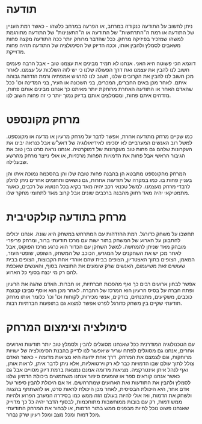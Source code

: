 תודעה
=====

ניתן לחשוב על התודעה כנקודה במרחב, או הפרעה במרחב כלשהו - כאשר רמת העניין של התודעה או רמת ה"התרחשות" של התודעה או ה"התענינות" של התודעה מתורגמת למשהו שמזכיר בפיזיקה מרחק. ככל שהדבר מרוחק יותר ככה התודעה מקצה פחות משאבים לסמלץ ולהבין אותו, וככה הדיוק של הסימולציה של התודעה תהיה פחות מדוייקת. 

דוגמא הכי פשוטה היא האני. אנחנו לא תמיד מבינים את עצמנו טוב - אבל הרבה פעמים חשוב לנו להבין את עצמנו ואת דרך הפעולה שלנו כי יש לזה השלכות על עצמנו. לאחר מכן חשוב לנו להבין את הקרובים שלנו, חשוב לנו להרגיש אמפתיה ורמת הזדהות גבוהה איתם. לאחר מכן באים החברים, המכרים, בני השכונה או העיר, בני המדינה וכו' ככל שהאדם האחר או התודעה האחרת מרוחקת יותר מאיתנו כך אנחנו מבינים אותם פחות, מזדהים איתם פחות, ומסמלצים אותם בדיוק נמוך יותר כי זה פחות חשוב לנו. 

מרחק מקונספט
======

כמו שקיים מרחק מתודעה אחרת, אפשר לדבר על מרחק מרעיון או מדעה או מקונספט. למשל רוב האנשים המערביים לא יסכימו לאידיאולוגיה של דאע"ש אבל כנראה יבינו את העקרונות שלהם גם פחות טוב מעקרונות של דמוקרטיה. אנחנו נראה סרט נבין טוב את הגיבור הראשי אבל פחות את הדמויות הפחות מרכזיות, או אולי נייצר מרחק מהרשע שבעלילה. 

המרחק מהקונספט מתבטא הן בהבנה פחות טובה שלו והן בהסכמה נמוכה איתו והן בעניין פחות בו. כמו במקרה של תודעות אחרות, גם נושאים ותחומים אחרים ניתן לחלק לרבדי מרחק מעצמנו. למשל טכנאי רכב יהיה מאד בקיא בכל הנושא של רכבים, כאשר מתמטיקאי יהיה מאד רחוק מהבנה ברכבים שונים אבל קרוב מאד לתחומי מחקר שלו. 

מרחק בתודעה קולקטיבית
=====

תחשבו על משחק כדורגל. רמת ההזדהות עם המתרחש במשחק היא שונה. אנחנו יכולים להתבונן על הארוע של המשחק בתור ישות עם מרכז תודעתי ברור, ומרחק פריפרי מובהק מאד שניתן להמחשה. למשל השחקן עם הכדור הוא כרגע מרכז הפוקוס, אבל לאחר מכן יש את השחקנים על המגרש, הכוכב של המשחק, השופט, שופטי העזר, המאמן, הצופים בתוך האצטדיון, הצופים בבית שהם אוהדי אחת הקבוצות, הצופים בבית שעושים זאת משיעמום, האנשים שרק שומעים את התוצאה בסוף, והאנשים שאכפת להם רק מי ינצח בסוף כל הארוע. 

אפשר לבחון ארועים רבים כך ואף מהפכות חברתיות, או חברות. האדם שהגה את הרעיון ופתח חברה על בסיס הרעיון הוא המרכז של החברה. לאחר מכן הוא אוסף סביבו קבוצת כוכבים, משקיעים, מתכנתים, בודקים, אנשי מכירות, לקוחות וכו' וכו' כלומר אותו מרחק תודעתי שקיים בין משחק כדורגל לפרט אפשר למצוא גם בתופעות חברתיות רבות. 

סימולציה וצימצום המרחק
======

עם הטכנולוגיה המודרנית ככל שאנחנו מסוגלים להבין ולסמלץ טוב יותר תודעות וארועים אחרים, אנחנו גם מסוגלים לפתח שריר שיאפשר לנו לדייק בהבנת הסימולציה של ישויות מרוחקות, וגם לצמצם את המרחק. דרך אחת ידועה היא מציאות מדומה - כאשר האדם צולל לתוך עולם שבו הדמויות כבר לא רק וירטואליות, אלא ניתן לדבר איתן, לראות אותן, ואף לנהל איתן אינטרקציה. מציאות מדומה אמנם נמצאת ברמת דיוק מסויים אבל גם כאשר אנחנו קוראים ספר או שומעים סיפור אנחנו משתמשים ביכולת הדמיון שלנו לסמלץ ולהבין את התודעות ואת הארועים שמתרחשים. אז אם היכולת להבין סיפור של אדם אחר, היא היכולת הבסיסית, לאחר מכן היכולת לראות סרט, או להשתתף בהצגה ולשחק את הדמות, ואז אולי להיות בעולם הזה ממש כמו בסידרה המערב הפרוע ולהיות ממש דמות, רק עם בובות ממוחשבות מתוחכמות, לבסוף הדבר יהיה כל כך מדוייק שאנחנו פשוט נוכל לחיות מבפנים ממש בתור הדמות, או לבחור את המרחק התודעתי מכל דמות ומכל מצב ומכל רעיון שרק נבחר. 
